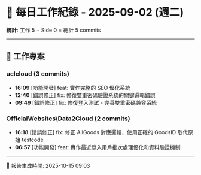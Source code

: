 # 📅 每日工作紀錄 - 2025-09-02 (週二)

**統計**: 工作 5 + Side 0 = 總計 5 commits

---

## 💼 工作專案

### uclcloud (3 commits)

- **16:09** [功能開發] feat: 實作完整的 SEO 優化系統
- **12:40** [錯誤修正] fix: 修復雙重密碼驗證系統的關鍵邏輯錯誤
- **09:49** [錯誤修正] fix: 修復登入測試 - 完善雙重密碼兼容系統

### OfficialWebsites\Data2Cloud (2 commits)

- **16:18** [錯誤修正] fix: 修正 AllGoods 對應邏輯，使用正確的 GoodsID 取代原始 testcode
- **06:57** [功能開發] feat: 實作最近登入用戶批次處理優化和資料驗證機制

---

📅 報告生成時間: 2025-10-15 09:03
